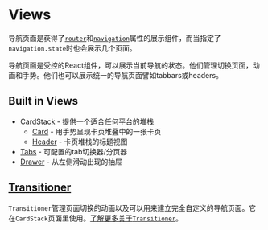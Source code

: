 # Views

导航页面是获得了[`router`](/docs/api/routers)和[`navigation`](/docs/navigators/navigation-prop)属性的展示组件，而当指定了`navigation.state`时也会展示几个页面。

导航页面是受控的React组件，可以展示当前导航的状态。他们管理切换页面，动画和手势。他们也可以展示统一的导航页面譬如tabbars或headers。

## Built in Views

- [CardStack](https://github.com/react-community/react-navigation/blob/master/src/views/CardStack/CardStack.js) - 提供一个适合任何平台的堆栈
    + [Card](https://github.com/react-community/react-navigation/blob/master/src/views/CardStack/Card.js) - 用手势呈现卡页堆叠中的一张卡页
    + [Header](https://github.com/react-community/react-navigation/blob/master/src/views/Header/Header.js) - 卡页堆栈的标题视图
- [Tabs](https://github.com/react-community/react-navigation/blob/master/src/views/TabView/TabView.js) - 可配置的tab切换器/分页器
- [Drawer](https://github.com/react-community/react-navigation/blob/master/src/views/Drawer/DrawerView.js) - 从左侧滑动出现的抽屉


## [Transitioner](/docs/views/transitioner)

`Transitioner`管理页面切换的动画以及可以用来建立完全自定义的导航页面。它在`CardStack`页面里使用。[了解更多关于`Transitioner`](/docs/views/transitioner)。
